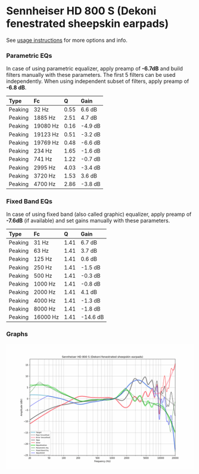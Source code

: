 # Sennheiser HD 800 S (Dekoni fenestrated sheepskin earpads)
See [usage instructions](https://github.com/jaakkopasanen/AutoEq#usage) for more options and info.

### Parametric EQs
In case of using parametric equalizer, apply preamp of **-6.7dB** and build filters manually
with these parameters. The first 5 filters can be used independently.
When using independent subset of filters, apply preamp of **-6.8 dB**.

| Type    | Fc       |    Q | Gain    |
|:--------|:---------|:-----|:--------|
| Peaking | 32 Hz    | 0.55 | 6.6 dB  |
| Peaking | 1885 Hz  | 2.51 | 4.7 dB  |
| Peaking | 19080 Hz | 0.16 | -4.9 dB |
| Peaking | 19123 Hz | 0.51 | -3.2 dB |
| Peaking | 19769 Hz | 0.48 | -6.6 dB |
| Peaking | 234 Hz   | 1.65 | -1.6 dB |
| Peaking | 741 Hz   | 1.22 | -0.7 dB |
| Peaking | 2995 Hz  | 4.03 | -3.4 dB |
| Peaking | 3720 Hz  | 1.53 | 3.6 dB  |
| Peaking | 4700 Hz  | 2.86 | -3.8 dB |

### Fixed Band EQs
In case of using fixed band (also called graphic) equalizer, apply preamp of **-7.6dB**
(if available) and set gains manually with these parameters.

| Type    | Fc       |    Q | Gain     |
|:--------|:---------|:-----|:---------|
| Peaking | 31 Hz    | 1.41 | 6.7 dB   |
| Peaking | 63 Hz    | 1.41 | 3.7 dB   |
| Peaking | 125 Hz   | 1.41 | 0.6 dB   |
| Peaking | 250 Hz   | 1.41 | -1.5 dB  |
| Peaking | 500 Hz   | 1.41 | -0.3 dB  |
| Peaking | 1000 Hz  | 1.41 | -0.8 dB  |
| Peaking | 2000 Hz  | 1.41 | 4.1 dB   |
| Peaking | 4000 Hz  | 1.41 | -1.3 dB  |
| Peaking | 8000 Hz  | 1.41 | -1.8 dB  |
| Peaking | 16000 Hz | 1.41 | -14.6 dB |

### Graphs
![](./Sennheiser%20HD%20800%20S%20(Dekoni%20fenestrated%20sheepskin%20earpads).png)